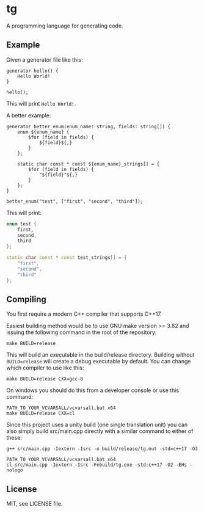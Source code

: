 # tg
A programming language for generating code.

## Example
Given a generator file like this:
```
generator hello() {
    Hello World!
}

hello();
```
This will print `Hello World!`.

A better example:
```
generator better_enum(enum_name: string, fields: string[]) {
    enum ${enum_name} {
        $for (field in fields) {
            ${field}${,}
        }
    };

    static char const * const ${enum_name}_strings[] = {
        $for (field in fields) {
            "${field}"${,}
        }
    };
}

better_enum("test", ["first", "second", "third"]);
```
This will print:
```c++
enum test {
    first,
    second,
    third
};

static char const * const test_strings[] = {
    "first",
    "second",
    "third"
};
```

## Compiling
You first require a modern C++ compiler that supports C++17.

Easiest building method would be to use GNU make version >= 3.82 and issuing the following command in the root of the repository:
```
make BUILD=release
```
This will build an executable in the build/release directory. Building without `BUILD=release` will create a debug executable by default.
You can change which compiler to use like this:
```
make BUILD=release CXX=gcc-8
```
On windows you should do this from a developer console or use this command:
```
PATH_TO_YOUR_VCVARSALL/vcvarsall.bat x64
make BUILD=release CXX=cl
```

Since this project uses a unity build (one single translation unit) you can also simply build src/main.cpp directly with a similar command to either of these:
```
g++ src/main.cpp -Iextern -Isrc -o build/release/tg.out -std=c++17 -O3
```
```
PATH_TO_YOUR_VCVARSALL/vcvarsall.bat x64
cl src/main.cpp -Iextern -Isrc -Febuild/tg.exe -std:c++17 -O2 -EHs -nologo
```

## License
MIT, see LICENSE file.